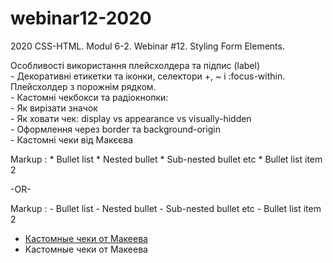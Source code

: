 ﻿# webinar12-2020
2020 CSS-HTML. Modul 6-2. Webinar #12. Styling Form Elements.

Особливості використання плейсхолдера та підпис (label)  
     - Декоративні етикетки та іконки, селектори +, ~ і :focus-within. Плейсхолдер з порожнім рядком.  
     - Кастомні чекбокси та радіокнопки:  
         - Як вирізати значок  
         - Як ховати чек: display vs appearance vs visually-hidden  
         - Оформлення через border та background-origin  
     - Кастомні чеки від Макєєва


 Markup : * Bullet list
              * Nested bullet
                  * Sub-nested bullet etc
          * Bullet list item 2

-OR-

 Markup : - Bullet list
              - Nested bullet
                  - Sub-nested bullet etc
          - Bullet list item 2 


- [Кастомные чеки от Макеева](https://youtu.be/E6kLaaQFctU)
- Кастомные чеки от Макеева